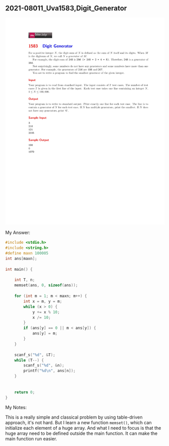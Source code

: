 ## 2021-08011_Uva1583,Digit_Generator

![2021-08011_Uva1583,Digit_Generator](./Problem.jpg)

My Answer:

```cpp
#include <stdio.h>
#include <string.h>
#define maxn 100005
int ans[maxn];

int main() {

	int T, n;
	memset(ans, 0, sizeof(ans));
	
	for (int m = 1; m < maxn; m++) {
		int x = m, y = m;
		while (x > 0) {
			y += x % 10;
			x /= 10;
		}
		if (ans[y] == 0 || m < ans[y]) {
			ans[y] = m;
		}
	}

	scanf_s("%d", &T);
	while (T--) {
		scanf_s("%d", &n);
		printf("%d\n", ans[n]);
	}
		

	return 0;
}
```

My Notes:

This is a really simple and classical problem by using table-driven approach, it's not hard. But I learn a new function `memset()`, which can initialize each element of a huge array. And what I need to focus is that the huge array need to be defined outside the main function. It can make the main function run easier.

